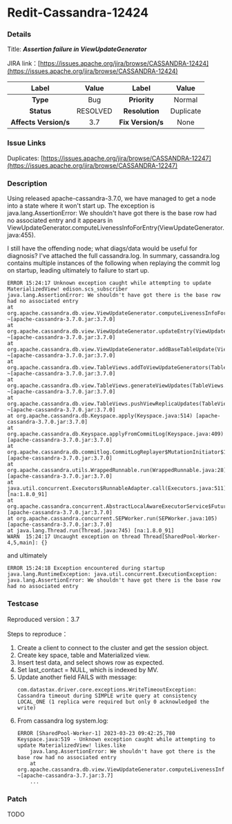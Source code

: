 # Redit-Cassandra-12424

### Details

Title: ***Assertion failure in ViewUpdateGenerator***

JIRA link：[https://issues.apache.org/jira/browse/CASSANDRA-12424](https://issues.apache.org/jira/browse/CASSANDRA-12424)

|         Label         |  Value   |       Label       |   Value   |
|:---------------------:|:--------:|:-----------------:|:---------:|
|       **Type**        |   Bug    |   **Priority**    |  Normal   |
|      **Status**       | RESOLVED |  **Resolution**   | Duplicate |
| **Affects Version/s** |   3.7    | **Fix Version/s** |   None    |

### Issue Links

Duplicates: [https://issues.apache.org/jira/browse/CASSANDRA-12247](https://issues.apache.org/jira/browse/CASSANDRA-12247)

### Description

Using released apache-cassandra-3.7.0, we have managed to get a node into a state where it won't start up. The exception is java.lang.AssertionError: We shouldn't have got there is the base row had no associated entry and it appears in ViewUpdateGenerator.computeLivenessInfoForEntry(ViewUpdateGenerator.java:455).

I still have the offending node; what diags/data would be useful for diagnosis? I've attached the full cassandra.log. In summary, cassandra.log contains multiple instances of the following when replaying the commit log on startup, leading ultimately to failure to start up.

```
ERROR 15:24:17 Unknown exception caught while attempting to update MaterializedView! edison.scs_subscriber
java.lang.AssertionError: We shouldn't have got there is the base row had no associated entry
at org.apache.cassandra.db.view.ViewUpdateGenerator.computeLivenessInfoForEntry(ViewUpdateGenerator.java:455) ~[apache-cassandra-3.7.0.jar:3.7.0]
at org.apache.cassandra.db.view.ViewUpdateGenerator.updateEntry(ViewUpdateGenerator.java:273) ~[apache-cassandra-3.7.0.jar:3.7.0]
at org.apache.cassandra.db.view.ViewUpdateGenerator.addBaseTableUpdate(ViewUpdateGenerator.java:127) ~[apache-cassandra-3.7.0.jar:3.7.0]
at org.apache.cassandra.db.view.TableViews.addToViewUpdateGenerators(TableViews.java:403) ~[apache-cassandra-3.7.0.jar:3.7.0]
at org.apache.cassandra.db.view.TableViews.generateViewUpdates(TableViews.java:236) ~[apache-cassandra-3.7.0.jar:3.7.0]
at org.apache.cassandra.db.view.TableViews.pushViewReplicaUpdates(TableViews.java:140) ~[apache-cassandra-3.7.0.jar:3.7.0]
at org.apache.cassandra.db.Keyspace.apply(Keyspace.java:514) [apache-cassandra-3.7.0.jar:3.7.0]
at org.apache.cassandra.db.Keyspace.applyFromCommitLog(Keyspace.java:409) [apache-cassandra-3.7.0.jar:3.7.0]
at org.apache.cassandra.db.commitlog.CommitLogReplayer$MutationInitiator$1.runMayThrow(CommitLogReplayer.java:152) [apache-cassandra-3.7.0.jar:3.7.0]
at org.apache.cassandra.utils.WrappedRunnable.run(WrappedRunnable.java:28) [apache-cassandra-3.7.0.jar:3.7.0]
at java.util.concurrent.Executors$RunnableAdapter.call(Executors.java:511) [na:1.8.0_91]
at org.apache.cassandra.concurrent.AbstractLocalAwareExecutorService$FutureTask.run(AbstractLocalAwareExecutorService.java:164) [apache-cassandra-3.7.0.jar:3.7.0]
at org.apache.cassandra.concurrent.SEPWorker.run(SEPWorker.java:105) [apache-cassandra-3.7.0.jar:3.7.0]
at java.lang.Thread.run(Thread.java:745) [na:1.8.0_91]
WARN  15:24:17 Uncaught exception on thread Thread[SharedPool-Worker-4,5,main]: {}

```

and ultimately

```
ERROR 15:24:18 Exception encountered during startup
java.lang.RuntimeException: java.util.concurrent.ExecutionException: java.lang.AssertionError: We shouldn't have got there is the base row had no associated entry

```

### Testcase

Reproduced version：3.7

Steps to reproduce：
1. Create a client to connect to the cluster and get the session object.
2. Create key space, table and Materialized view.
3. Insert test data, and select shows row as expected.
4. Set last_contact = NULL, which is indexed by MV.
5. Update another field FAILS with message:
    ```
    com.datastax.driver.core.exceptions.WriteTimeoutException: Cassandra timeout during SIMPLE write query at consistency LOCAL_ONE (1 replica were required but only 0 acknowledged the write)
    ```
6. From cassandra log system.log:
    ```
    ERROR [SharedPool-Worker-1] 2023-03-23 09:42:25,780 Keyspace.java:519 - Unknown exception caught while attempting to update MaterializedView! likes.like
        java.lang.AssertionError: We shouldn't have got there is the base row had no associated entry
        at org.apache.cassandra.db.view.ViewUpdateGenerator.computeLivenessInfoForEntry(ViewUpdateGenerator.java:455) ~[apache-cassandra-3.7.jar:3.7]
        ...
    ```

### Patch 

TODO